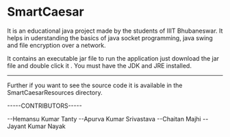 SmartCaesar
===========

It is an educational java project made by the students of IIIT Bhubaneswar. It helps in uderstanding the basics of java socket programming, java swing and file encryption over a network.


It contains an executable jar file to run the application just download the jar file and double click it . You must have the JDK and JRE installed.

---------------------------------------------

Further if you want to see the source code it is available in the SmartCaesarResources directory.

-----CONTRIBUTORS-----

--Hemansu Kumar Tanty
--Apurva Kumar Srivastava
--Chaitan Majhi
--Jayant Kumar Nayak
